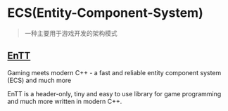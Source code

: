 # ECS(Entity-Component-System)
> 一种主要用于游戏开发的架构模式

## [EnTT](https://github.com/skypjack/entt)

Gaming meets modern C++ - a fast and reliable entity component system (ECS) and much more

EnTT is a header-only, tiny and easy to use library for game programming and much more written in modern C++.

